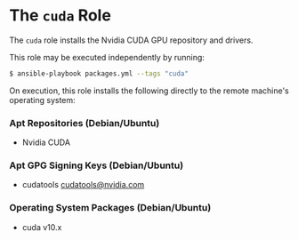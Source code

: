 # The `cuda` Role

The `cuda` role installs the Nvidia CUDA GPU repository and drivers.

This role may be executed independently by running:

```bash
$ ansible-playbook packages.yml --tags "cuda"
```

On execution, this role installs the following directly to the remote machine's operating system:

### Apt Repositories (Debian/Ubuntu)

- Nvidia CUDA

### Apt GPG Signing Keys (Debian/Ubuntu)

- cudatools <cudatools@nvidia.com>

### Operating System Packages (Debian/Ubuntu)

- cuda v10.x

